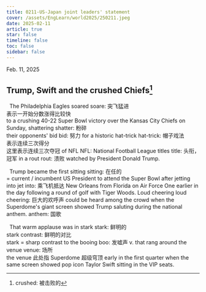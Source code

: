 ```yaml
---
title: 0211-US-Japan joint leaders' statement
cover: /assets/EngLearn/world2025/250211.jpeg
date: 2025-02-11
article: true
star: false
timeline: false
toc: false
sidebar: false
---
```

Feb. 11, 2025
<!-- more -->

## Trump, Swift and the crushed Chiefs[^t1]

&nbsp; The Philadelphia Eagles 
<span class="hover-note">
soared
<span class="hover-content">
soare: 突飞猛进 <br>
表示一开始分数涨得比较快<br>
</span></span>
 to a crushing 40-22 Super Bowl victory over the Kansas City Chiefs on Sunday, 
<span class="hover-note">
shattering
<span class="hover-content">
shatter: 粉碎 <br>
</span></span>
 their opponents' 
<span class="hover-note">
bid
<span class="hover-content">
bid: 努力
</span></span>
 for a historic 
<span class="hover-note">
hat-trick
<span class="hover-content">
hat-trick: 帽子戏法 <br>
表示连续三次得分<br>
这里表示连续三次夺冠
</span></span>
 of 
<span class="hover-note">
NFL
<span class="hover-content">
NFL: National Football League
</span></span>
<span class="space"> </span>
<span class="hover-note">
 titles
<span class="hover-content">
title: 头衔，冠军
</span></span>
 in a 
<span class="hover-note">
rout
<span class="hover-content">
rout: 溃败
</span></span>
 watched by President Donald Trump.

&nbsp; Trump became the first 
<span class="hover-note">
sitting
<span class="hover-content">
sitting: 在任的 <br>
= current / incumbent
</span></span>
 US President to attend the Super Bowl after 
<span class="hover-note">
jetting into
<span class="hover-content">
jet into: 乘飞机抵达
</span></span>
 New Orleans from Florida on Air Force One earlier in the day following a round of golf with Tiger Woods. 
<span class="hover-note">
Loud cheering
<span class="hover-content">
loud cheering: 巨大的欢呼声
</span></span>
 could be heard among the crowd when the Superdome's giant screen showed Trump saluting during the national 
<span class="hover-note">
anthem.
<span class="hover-content">
anthem: 国歌
</span></span>

&nbsp; That warm applause was in 
<span class="hover-note">
stark
<span class="hover-content">
stark: 鲜明的<br>
stark contrast: 鲜明的对比 <br>
stark = sharp
</span></span>
 contrast to the 
<span class="hover-note">
booing
<span class="hover-content">
boo: 发嘘声 v.
</span></span>
 that rang around the 
<span class="hover-note">
venue
<span class="hover-content">
venue: 场所 <br>
the venue 此处指 Superdome 超级穹顶
</span></span>
 early in the first quarter when the same screen showed pop icon Taylor Swift sitting in the VIP seats.

[^t1]: crushed: 被击败的